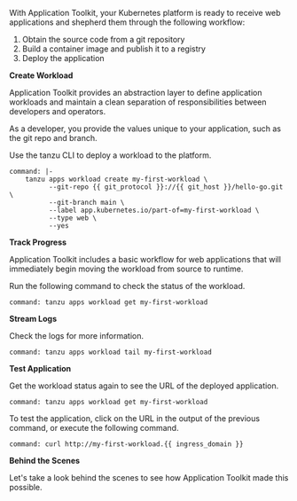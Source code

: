 With Application Toolkit, your Kubernetes platform is ready to receive web applications and shepherd them through the following workflow:
1. Obtain the source code from a git repository
2. Build a container image and publish it to a registry
3. Deploy the application

**Create Workload**

Application Toolkit provides an abstraction layer to define application workloads and maintain a clean separation of responsibilities between developers and operators.

As a developer, you provide the values unique to your application, such as the git repo and branch.

Use the tanzu CLI to deploy a workload to the platform.
```terminal:execute
command: |-
    tanzu apps workload create my-first-workload \
          --git-repo {{ git_protocol }}://{{ git_host }}/hello-go.git \
          --git-branch main \
          --label app.kubernetes.io/part-of=my-first-workload \
          --type web \
          --yes
```

**Track Progress**

Application Toolkit includes a basic workflow for web applications that will immediately begin moving the workload from source to runtime.

Run the following command to check the status of the workload.
```terminal:execute
command: tanzu apps workload get my-first-workload
```

**Stream Logs**

Check the logs for more information.
```terminal:execute
command: tanzu apps workload tail my-first-workload
```

**Test Application**

Get the workload status again to see the URL of the deployed application.
```terminal:execute
command: tanzu apps workload get my-first-workload
```

To test the application, click on the URL in the output of the previous command, or execute the following command.

```terminal:execute
command: curl http://my-first-workload.{{ ingress_domain }}
```

**Behind the Scenes**

Let's take a look behind the scenes to see how Application Toolkit made this possible.
